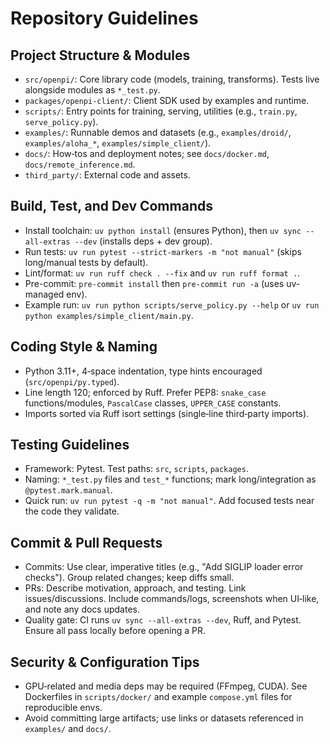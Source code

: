 # Repository Guidelines

## Project Structure & Modules
- `src/openpi/`: Core library code (models, training, transforms). Tests live alongside modules as `*_test.py`.
- `packages/openpi-client/`: Client SDK used by examples and runtime.
- `scripts/`: Entry points for training, serving, utilities (e.g., `train.py`, `serve_policy.py`).
- `examples/`: Runnable demos and datasets (e.g., `examples/droid/`, `examples/aloha_*`, `examples/simple_client/`).
- `docs/`: How‑tos and deployment notes; see `docs/docker.md`, `docs/remote_inference.md`.
- `third_party/`: External code and assets.

## Build, Test, and Dev Commands
- Install toolchain: `uv python install` (ensures Python), then `uv sync --all-extras --dev` (installs deps + dev group).
- Run tests: `uv run pytest --strict-markers -m "not manual"` (skips long/manual tests by default).
- Lint/format: `uv run ruff check . --fix` and `uv run ruff format .`.
- Pre-commit: `pre-commit install` then `pre-commit run -a` (uses uv-managed env).
- Example run: `uv run python scripts/serve_policy.py --help` or `uv run python examples/simple_client/main.py`.

## Coding Style & Naming
- Python 3.11+, 4‑space indentation, type hints encouraged (`src/openpi/py.typed`).
- Line length 120; enforced by Ruff. Prefer PEP8: `snake_case` functions/modules, `PascalCase` classes, `UPPER_CASE` constants.
- Imports sorted via Ruff isort settings (single‑line third‑party imports).

## Testing Guidelines
- Framework: Pytest. Test paths: `src`, `scripts`, `packages`.
- Naming: `*_test.py` files and `test_*` functions; mark long/integration as `@pytest.mark.manual`.
- Quick run: `uv run pytest -q -m "not manual"`. Add focused tests near the code they validate.

## Commit & Pull Requests
- Commits: Use clear, imperative titles (e.g., "Add SIGLIP loader error checks"). Group related changes; keep diffs small.
- PRs: Describe motivation, approach, and testing. Link issues/discussions. Include commands/logs, screenshots when UI‑like, and note any docs updates.
- Quality gate: CI runs `uv sync --all-extras --dev`, Ruff, and Pytest. Ensure all pass locally before opening a PR.

## Security & Configuration Tips
- GPU‑related and media deps may be required (FFmpeg, CUDA). See Dockerfiles in `scripts/docker/` and example `compose.yml` files for reproducible envs.
- Avoid committing large artifacts; use links or datasets referenced in `examples/` and `docs/`.
